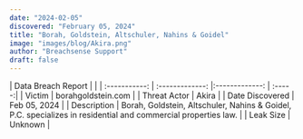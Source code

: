 ```yaml
---
date: "2024-02-05"
discovered: "February 05, 2024"
title: "Borah, Goldstein, Altschuler, Nahins & Goidel"
image: "images/blog/Akira.png"
author: "Breachsense Support"
draft: false
---
```


| Data Breach Report           |              | 
| :-----------: | :-------------:     |:-------------:    | :-----:|
| Victim      | borahgoldstein.com      | 
| Threat Actor      | Akira      | 
| Date Discovered      | Feb 05, 2024      | 
| Description      | Borah, Goldstein, Altschuler, Nahins & Goidel, P.C. specializes in residential and commercial properties law.      | 
| Leak Size      | Unknown      | 

